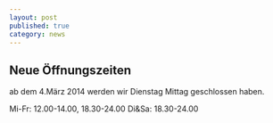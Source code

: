```yaml
---
layout: post
published: true
category: news
---
```


## Neue Öffnungszeiten

ab dem 4.März 2014 werden wir Dienstag Mittag geschlossen haben.

Mi-Fr: 12.00-14.00, 18.30-24.00
Di&Sa: 18.30-24.00

